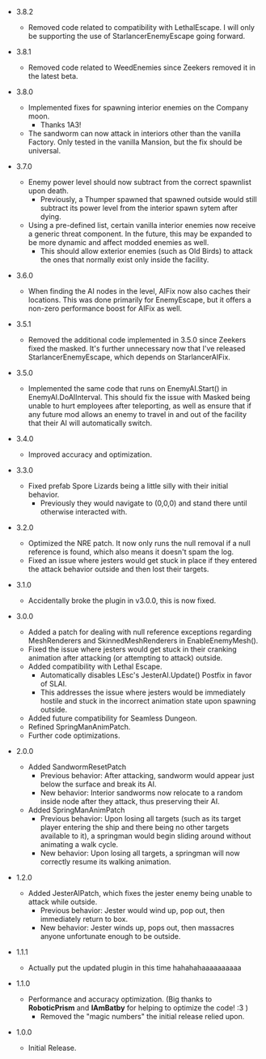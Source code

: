 - 3.8.2
  - Removed code related to compatibility with LethalEscape. I will only be supporting the use of StarlancerEnemyEscape going forward.

- 3.8.1
  - Removed code related to WeedEnemies since Zeekers removed it in the latest beta.

- 3.8.0
  - Implemented fixes for spawning interior enemies on the Company moon.
    - Thanks 1A3!
  - The sandworm can now attack in interiors other than the vanilla Factory. Only tested in the vanilla Mansion, but the fix should be universal.

- 3.7.0
  - Enemy power level should now subtract from the correct spawnlist upon death.
	- Previously, a Thumper spawned that spawned outside would still subtract its power level from the interior spawn sytem after dying.
  - Using a pre-defined list, certain vanilla interior enemies now receive a generic threat component. In the future, this may be expanded to be more dynamic and affect modded enemies as well.
	- This should allow exterior enemies (such as Old Birds) to attack the ones that normally exist only inside the facility.

- 3.6.0
  - When finding the AI nodes in the level, AIFix now also caches their locations. This was done primarily for EnemyEscape, but it offers a non-zero performance boost for AIFix as well.

- 3.5.1
  - Removed the additional code implemented in 3.5.0 since Zeekers fixed the masked. It's further unnecessary now that I've released StarlancerEnemyEscape, which depends on StarlancerAIFix.

- 3.5.0
  - Implemented the same code that runs on EnemyAI.Start() in EnemyAI.DoAIInterval. This should fix the issue with Masked being unable to hurt employees after teleporting, as well as ensure that if any future mod allows an enemy to travel in and out of the facility that their AI will automatically switch.

- 3.4.0
  - Improved accuracy and optimization.

- 3.3.0
  - Fixed prefab Spore Lizards being a little silly with their initial behavior.
    - Previously they would navigate to (0,0,0) and stand there until otherwise interacted with.

- 3.2.0
  - Optimized the NRE patch. It now only runs the null removal if a null reference is found, which also means it doesn't spam the log.
  - Fixed an issue where jesters would get stuck in place if they entered the attack behavior outside and then lost their targets.

- 3.1.0
  - Accidentally broke the plugin in v3.0.0, this is now fixed.

- 3.0.0
  - Added a patch for dealing with null reference exceptions regarding MeshRenderers and SkinnedMeshRenderers in EnableEnemyMesh().
  - Fixed the issue where jesters would get stuck in their cranking animation after attacking (or attempting to attack) outside.
  - Added compatibility with Lethal Escape.
    - Automatically disables LEsc's JesterAI.Update() Postfix in favor of SLAI.
	- This addresses the issue where jesters would be immediately hostile and stuck in the incorrect animation state upon spawning outside.
  - Added future compatibility for Seamless Dungeon.
  - Refined SpringManAnimPatch.
  - Further code optimizations.
  
- 2.0.0
  - Added SandwormResetPatch
    - Previous behavior: After attacking, sandworm would appear just below the surface and break its AI.
	- New behavior: Interior sandworms now relocate to a random inside node after they attack, thus preserving their AI.
  - Added SpringManAnimPatch
    - Previous behavior: Upon losing all targets (such as its target player entering the ship and there being no other targets available to it), a springman would begin sliding around without animating a walk cycle.
	- New behavior: Upon losing all targets, a springman will now correctly resume its walking animation.

- 1.2.0
  - Added JesterAIPatch, which fixes the jester enemy being unable to attack while outside.
    - Previous behavior: Jester would wind up, pop out, then immediately return to box.
    - New behavior: Jester winds up, pops out, then massacres anyone unfortunate enough to be outside.

- 1.1.1
  - Actually put the updated plugin in this time hahahahaaaaaaaaaa

- 1.1.0
  - Performance and accuracy optimization. (Big thanks to **RoboticPrism** and **IAmBatby** for helping to optimize the code! :3 )
    - Removed the "magic numbers" the initial release relied upon.

- 1.0.0  
  - Initial Release.